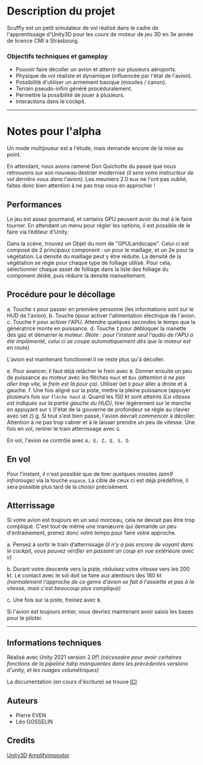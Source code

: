 # Description du projet

Scuffly est un petit simulateur de vol réalisé dans le cadre de l'apprentissage d'Unity3D pour les cours de moteur de jeu 3D en 3e année de licence CMI à Strasbourg.

### Objectifs techniques et gameplay
- Pouvoir faire décoller un avion et atterrir sur plusieurs aéroports.
- Physique de vol réaliste et dynamique (influencée par l'état de l'avion).
- Possibilité d'utiliser un armement basique (missiles / canon).
- Terrain pseudo-infini généré procéduralement.
- Permettre la possibilité de jouer à plusieurs.
- Interactions dans le cockpit.
____

# Notes pour l'alpha

Un mode multijoueur est a l'étude, mais demande encore de la mise au point.

En attendant, nous avons ramené Don Quichotte du passé que nous retrouvons sur son nouveau destrier modernisé *(il sera votre instructeur de vol derrière vous dans l'avion)*. Les meuniers 2.0 eux ne l'ont pas oublié, faites donc bien attention à ne pas trop vous en approcher !

## Performances
Le jeu est assez gourmand, et certains GPU peuvent avoir du mal à le faire tourner.
En attendant un menu pour régler les options, il est possible de le faire via l’éditeur d'Unity.

Dans la scène, trouvez un Objet du nom de "GPULandscape". Celui ci est composé de 2 principaux component : un pour le maillage, et un 2e pour la végétation.
La densité du maillage peut y être réduite. La densité de la végétation se règle pour chaque type de folliage utilisé. Pour cela, sélectionner chaque asset de folliage dans la liste des folliage du component dédié, puis réduire la densité manuellement.


## Procédure pour le décollage
a. Touche `V` pour passer en première personne (les informations sont sur le HUD de l'avion).
b. Touche `O`pour activer l'alimentation électrique de l'avion.
c. Touche `P` pour activer l'APU. Attendre quelques secondes le temps que la génératrice monte en puissance.
d. Touche `I` pour débloquer la manette des gaz et démarrer le moteur. *(Note : pour l'instant seul l'audio de l'APU a été implémenté, celui ci se coupe automatiquement dès que le moteur est en route)*

L'avion est maintenant fonctionnel il ne reste plus qu'à décoller.

e. Pour avancer, il faut déjà relâcher le frein avec `B`. Donner ensuite un peu de puissance au moteur avec les flèches `Haut` et `Bas` *(attention à ne pas aller trop vite, le frein est là pour ça)*. Utiliser `Q`et `D` pour aller a droite et à gauche.
f. Une fois aligné sur la piste, mettre la pleine puissance (appuyer plusieurs fois sur `flèche haut`
d. Quand les 150 kt sont atteints *(La vitesse est indiquée sur la partie gauche du HUD)*, tirer légèrement sur le manche en appuyant sur `S` (l'état de la gouverne de profondeur se règle au clavier avec `S`et `Z`)
g. Si tout s'est bien passé, l'avion devrait commencer à décoller. Attention à ne pas trop cabrer et à le laisser prendre un peu de vitesse. Une fois en vol, rentrer le train atterrissage avec `G`.

En vol, l'avion se contrôle avec `A, E, Z, Q, S, D`.

## En vol

Pour l'instant, il n'est possible que de tirer quelques missiles *(aim9 infrarouge)* via la touche `espace`. La cible de ceux ci est déjà prédéfinie, il sera possible plus tard de la choisir précisément.

## Atterrissage

Si votre avion est toujours en un seul morceau, cela ne devrait pas être trop compliqué. C'est tout de même une manœuvre qui demande un peu d'entrainement, prenez donc votre temps pour faire votre approche.

a. Pensez à sortir le train d’atterrissage *(il n'y a pas encore de voyant dans le cockpit, vous pouvez vérifier en passant un coup en vue extérieure avec `V`)*

b. Durant votre descente vers la piste, réduisez votre vitesse vers les 200 kt. Le contact avec le sol doit se faire aux alentours des 180 kt *(normalement l'approche de ce genre d'avion se fait à l'assiette et pas à la vitesse, mais c'est beaucoup plus compliqué)*

c. Une fois sur la piste, freinez avec `B`.

Si l'avion est toujours entier, vous devriez maintenant avoir saisis les bases pour le piloter.

___

## Informations techniques

Réalisé avec Unity 2021 version 2.0f1 *(nécessaire pour avoir certaines fonctions de la pipeline hdrp manquantes dans les précédentes versions d'unity, et les nuages volumétriques)*

La documentation (en cours d'écriture) se trouve [ICI](Doc/README.md)

## Auteurs

- Pierre EVEN
- Léo GOSSELIN

## Credits
[Unity3D](https://unity3d.com/)
[Amplifyimpostor](http://amplify.pt/unity/amplify-impostors/)
